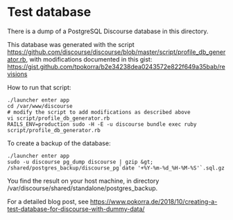 Test database
=============

There is a dump of a PostgreSQL Discourse database in this directory.

This database was generated with the script https://github.com/discourse/discourse/blob/master/script/profile_db_generator.rb, with modifications documented in this gist: https://gist.github.com/tpokorra/b2e34238dea0243572e822f649a35bab/revisions

How to run that script:

```
./launcher enter app
cd /var/www/discourse
# modify the script to add modifications as described above
vi script/profile_db_generator.rb
RAILS_ENV=production sudo -H -E -u discourse bundle exec ruby script/profile_db_generator.rb
```

To create a backup of the database:

```
./launcher enter app
sudo -u discourse pg_dump discourse | gzip &gt; /shared/postgres_backup/discourse_pg`date '+%Y-%m-%d_%H-%M-%S'`.sql.gz
```

You find the result on your host machine, in directory /var/discourse/shared/standalone/postgres_backup.

For a detailed blog post, see https://www.pokorra.de/2018/10/creating-a-test-database-for-discourse-with-dummy-data/
